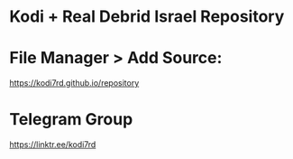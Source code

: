 # Kodi + Real Debrid Israel Repository

# File Manager > Add Source:

https://kodi7rd.github.io/repository

# Telegram Group

https://linktr.ee/kodi7rd
